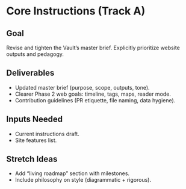 # Core Instructions (Track A)

## Goal
Revise and tighten the Vault’s master brief. Explicitly prioritize website outputs and pedagogy.

## Deliverables
- Updated master brief (purpose, scope, outputs, tone).
- Clearer Phase 2 web goals: timeline, tags, maps, reader mode.
- Contribution guidelines (PR etiquette, file naming, data hygiene).

## Inputs Needed
- Current instructions draft.
- Site features list.

## Stretch Ideas
- Add “living roadmap” section with milestones.
- Include philosophy on style (diagrammatic + rigorous).
